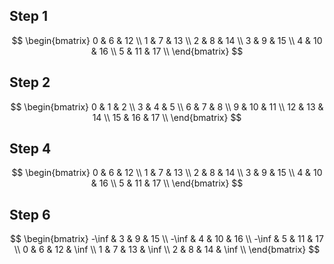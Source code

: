 

## Step 1

$$
\begin{bmatrix}
0 & 6 & 12 \\
1 & 7 & 13 \\
2 & 8 & 14 \\
3 & 9 & 15 \\
4 & 10 & 16 \\
5 & 11 & 17 \\
\end{bmatrix}
$$


## Step 2

$$
\begin{bmatrix}
0 & 1 & 2 \\
3 & 4 & 5 \\
6 & 7 & 8 \\
9 & 10 & 11 \\
12 & 13 & 14 \\
15 & 16 & 17 \\
\end{bmatrix}
$$

## Step 4

$$
\begin{bmatrix}
0 & 6 & 12 \\
1 & 7 & 13 \\
2 & 8 & 14 \\
3 & 9 & 15 \\
4 & 10 & 16 \\
5 & 11 & 17 \\
\end{bmatrix}
$$

## Step 6

$$
\begin{bmatrix}
-\inf & 3 & 9 & 15 \\
-\inf & 4 & 10 & 16 \\
-\inf & 5 & 11 & 17 \\
0 & 6 & 12 & \inf \\
1 & 7 & 13 & \inf \\
2 & 8 & 14 & \inf \\
\end{bmatrix}
$$